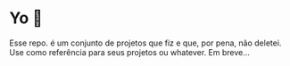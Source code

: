 # Yo 👋
Esse repo. é um conjunto de projetos que fiz e que, por pena, não deletei. Use como referência para seus projetos ou whatever. 
Em breve...
